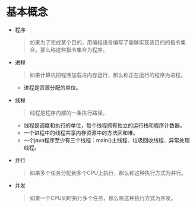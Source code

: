 # 基本概念

* 程序

  > 如果为了完成某个目的，用编程语言编写了能够实现该目的的指令集合，那么称这些指令集合为程序。

* 进程

  > 如果计算机把程序加载进内存运行，那么称正在运行的程序为进程。

  * 进程是资源分配的单位。

* 线程

  > 线程是程序内部的一条执行路径。

  * 线程是调度和执行的单位，每个线程拥有独立的运行栈和程序计数器。
  * 一个进程中的线程共享内存资源中的方法区和堆。
  * 一个java程序至少有三个线程：main()主线程、垃圾回收线程、异常处理线程。

* 并行

  > 如果多个任务分配到多个CPU上执行，那么称这种执行方式为并行。

* 并发

  > 如果一个CPU同时执行多个任务，那么称这种执行方式为并发。